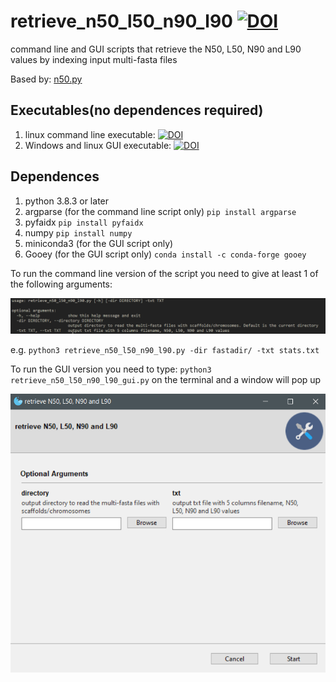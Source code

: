 # retrieve_n50_l50_n90_l90 [![DOI](https://zenodo.org/badge/DOI/10.5281/zenodo.6771722.svg)](https://doi.org/10.5281/zenodo.6771722)
command line and GUI scripts that retrieve the N50, L50, N90 and L90 values by indexing input multi-fasta files

Based by: [n50.py](https://gist.github.com/dinovski/2bcdcc770d5388c6fcc8a656e5dbe53c)

## Executables(no dependences required)
1. linux command line executable: [![DOI](https://zenodo.org/badge/DOI/10.5281/zenodo.6683851.svg)](https://doi.org/10.5281/zenodo.6683851)  
2. Windows and linux GUI executable: [![DOI](https://zenodo.org/badge/DOI/10.5281/zenodo.6683873.svg)](https://doi.org/10.5281/zenodo.6683873)

## Dependences
1. python 3.8.3 or later
2. argparse (for the command line script only) `pip install argparse`
3. pyfaidx `pip install pyfaidx`
4. numpy `pip install numpy`
5. miniconda3 (for the GUI script only)
6. Gooey (for the GUI script only) `conda install -c conda-forge gooey`  

To run the command line version of the script you need to give at least 1 of the following arguments:  

![](img/cmdline_arguments.png)

e.g. `python3 retrieve_n50_l50_n90_l90.py -dir fastadir/ -txt stats.txt`

To run the GUI version you need to type: `python3 retrieve_n50_l50_n90_l90_gui.py` on the terminal and a window will pop up

![](img/program_gui.png)

